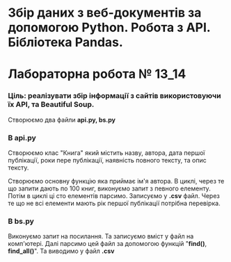 # Збір даних з веб-документів за допомогою Python. Робота з API. Бібліотека Pandas.
# Лабораторна робота № 13_14
### Ціль: реалізувати збір інформації з сайтів використовуючи їх API, та Beautiful Soup.

Створюємо два файли __api.py, bs.py__

### В api.py

Створюємо клас "Книга" який містить назву, автора, дата першої публікації, роки пере публікації, наявність повного тексту, та опис тексту.

Створюємо основну функцію яка приймає ім'я автора. В циклі, через те що запити дають по 100 книг, виконуємо запит з певного елементу. Потім в циклі ці сто елементів парсимо. Записуємо у __.csv__ файл. Через те що не всі елементи мають рік першої публікації потрібна перевірка.

### B bs.py

Виконуємо запит на посилання. Та записуємо вміст у файл на комп'ютері. Далі парсимо цей файл за допомогою функцій "__find()__, __find_all()__". Та виводимо у файл __.csv__

